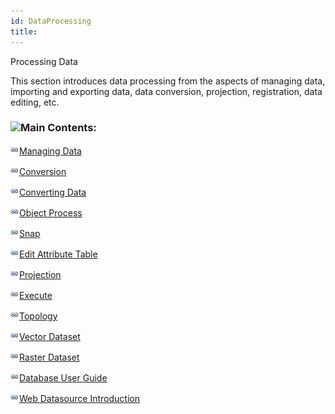 ```yaml
---
id: DataProcessing
title: ﻿
---
```

Processing Data

This section introduces data processing from the aspects of managing data, importing and exporting data, data conversion, projection, registration, data editing, etc.

### ![](../../img/read.gif)Main Contents:

![](../img/smalltitle.png)[Managing Data](DataManagement/DataManagement.htm)

![](../img/smalltitle.png)[Conversion](DataConversion/Dataconversion.htm)

![](../img/smalltitle.png)[Converting Data](ConvertDataType/AboutDateTypeConvert.htm)

![](../img/smalltitle.png)[Object Process](Objects/Objects.htm)

![](../img/smalltitle.png)[Snap](Objects/Snapping/UsingSnapping.htm)

![](../img/smalltitle.png)[Edit Attribute Table](EditTabular/EdittingTabular.htm)

![](../img/smalltitle.png)[Projection](Projection/Projection.htm)

![](../img/smalltitle.png)[Execute](Registration/Registration.htm)

![](../img/smalltitle.png)[Topology](Topology/Topology.htm)

![](../img/smalltitle.png)[Vector Dataset](Vector/VectorDataset.htm)

![](../img/smalltitle.png)[Raster Dataset](Raster/Raster.htm)

![](../img/smalltitle.png)[Database User Guide](../TechDocument/DatabaseUseGuide.htm)

![](../img/smalltitle.png)[Web Datasource Introduction](../TechDocument/WebDatasets/AboutWebDataset.htm)

